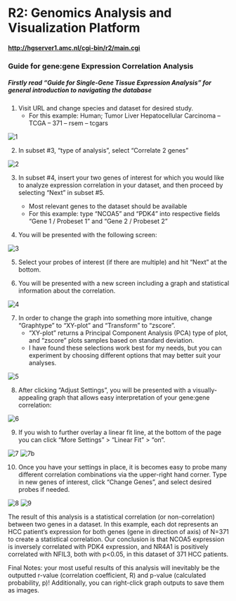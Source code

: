 # R2: Genomics Analysis and Visualization Platform
#### http://hgserver1.amc.nl/cgi-bin/r2/main.cgi
### Guide for gene:gene Expression Correlation Analysis

##### Firstly read “Guide for Single-Gene Tissue Expression Analysis” for general introduction to navigating the database

1. Visit URL and change species and dataset for desired study.
   * For this example: Human; Tumor Liver Hepatocellular Carcinoma – TCGA – 371 – rsem – tcgars
   
![1](https://raw.githubusercontent.com/reskejak/guides/master/R2_database_guide2/1.png)

2. In subset #3, “type of analysis”, select “Correlate 2 genes”

![2](https://raw.githubusercontent.com/reskejak/guides/master/R2_database_guide2/2.png)

3. In subset #4, insert your two genes of interest for which you would like to analyze expression correlation in your dataset, and then proceed by selecting “Next” in subset #5.
   * Most relevant genes to the dataset should be available
   * For this example: type “NCOA5” and “PDK4” into respective fields “Gene 1 / Probeset 1” and “Gene 2 / Probeset 2”

4. You will be presented with the following screen:

![3](https://raw.githubusercontent.com/reskejak/guides/master/R2_database_guide2/3.png)

5. Select your probes of interest (if there are multiple) and hit “Next” at the bottom.

6. You will be presented with a new screen including a graph and statistical information about the correlation.

![4](https://raw.githubusercontent.com/reskejak/guides/master/R2_database_guide2/4.png)

7. In order to change the graph into something more intuitive, change “Graphtype” to “XY-plot” and “Transform” to “zscore”.
   * “XY-plot” returns a Principal Component Analysis (PCA) type of plot, and “zscore” plots samples based on standard deviation.
   * I have found these selections work best for my needs, but you can experiment by choosing different options that may better suit your analyses.

![5](https://raw.githubusercontent.com/reskejak/guides/master/R2_database_guide2/5.png)

8. After clicking “Adjust Settings”, you will be presented with a visually-appealing graph that allows easy interpretation of your gene:gene correlation:

![6](https://raw.githubusercontent.com/reskejak/guides/master/R2_database_guide2/6.png)

9. If you wish to further overlay a linear fit line, at the bottom of the page you can click “More Settings” > “Linear Fit” > “on”.

![7](https://raw.githubusercontent.com/reskejak/guides/master/R2_database_guide2/7.png)
![7b](https://raw.githubusercontent.com/reskejak/guides/master/R2_database_guide2/7b.png)

10. Once you have your settings in place, it is becomes easy to probe many different correlation combinations via the upper-right hand corner. Type in new genes of interest, click “Change Genes”, and select desired probes if needed.

![8](https://raw.githubusercontent.com/reskejak/guides/master/R2_database_guide2/8.png)
![9](https://raw.githubusercontent.com/reskejak/guides/master/R2_database_guide2/9.png)

The result of this analysis is a statistical correlation (or non-correlation) between two genes in a dataset. In this example, each dot represents an HCC patient’s expression for both genes (gene in direction of axis) of N=371 to create a statistical correlation. Our conclusion is that NCOA5 expression is inversely correlated with PDK4 expression, and NR4A1 is positively correlated with NFIL3, both with p<0.05, in this dataset of 371 HCC patients.

Final Notes: your most useful results of this analysis will inevitably be the outputted r-value (correlation coefficient, R) and p-value (calculated probability, p)! Additionally, you can right-click graph outputs to save them as images.
